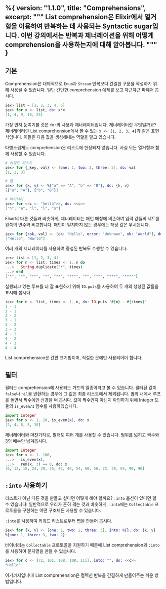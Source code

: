 %{
  version: "1.1.0",
  title: "Comprehensions",
  excerpt: """
  List comprehension은 Elixir에서 열거형을 이용하여 반복하는 데 사용되는 Syntactic sugar입니다. 이번 강의에서는 반복과 제너레이션을 위해 어떻게 comprehension을 사용하는지에 대해 알아봅니다.
  """
}
---

## 기본

Comprehension은 대체적으로 `Enum`과 `Stream` 반복보다 간결한 구문을 작성하기 위해 사용될 수 있습니다. 일단 간단한 comprehension 예제를 보고 차근차근 파헤쳐 봅시다.

```elixir
iex> list = [1, 2, 3, 4, 5]
iex> for x <- list, do: x*x
[1, 4, 9, 16, 25]
```

가장 먼저 눈여겨볼 것은 `for`의 사용과 제너레이터입니다. 제너레이터란 무엇일까요? 제너레이터란 List comprehension에서 볼 수 있는 `x <- [1, 2, 3, 4]`과 같은 표현식입니다. 이들은 다음 값을 생성해내는 역할을 맡고 있습니다.

다행스럽게도 comprehension은 리스트에 한정되지 않습니다. 사실 모든 열거형과 함께 사용할 수 있습니다.

```elixir
# 키워드 리스트
iex> for {_key, val} <- [one: 1, two: 2, three: 3], do: val
[1, 2, 3]

# 맵
iex> for {k, v} <- %{"a" => "A", "b" => "B"}, do: {k, v}
[{"a", "A"}, {"b", "B"}]

# 바이너리
iex> for <<c <- "hello">>, do: <<c>>
["h", "e", "l", "l", "o"]
```

Elixir의 다른 것들과 비슷하게, 제너레이터는 패턴 매칭에 의존하여 입력 값들의 세트를 왼쪽의 변수와 비교합니다. 패턴이 일치하지 않는 경우에는 해당 값은 무시됩니다.

```elixir
iex> for {:ok, val} <- [ok: "Hello", error: "Unknown", ok: "World"], do: val
["Hello", "World"]
```

여러 개의 제너레이터를 사용하여 중첩된 반복도 수행할 수 있습니다.

```elixir
iex> list = [1, 2, 3, 4]
iex> for n <- list, times <- 1..n do
...>   String.duplicate("*", times)
...> end
["*", "*", "**", "*", "**", "***", "*", "**", "***", "****"]
```

실행되고 있는 루프를 더 잘 표현하기 위해 `IO.puts`를 사용하여 두 개의 생성된 값들을 표시해 봅시다.

```elixir
iex> for n <- list, times <- 1..n, do: IO.puts "#{n} - #{times}"
1 - 1
2 - 1
2 - 2
3 - 1
3 - 2
3 - 3
4 - 1
4 - 2
4 - 3
4 - 4
```

List comprehension은 간편 표기법이며, 적절한 곳에만 사용되어야 합니다.

## 필터

필터는 comprehension에 사용되는 가드의 일종이라고 볼 수 있습니다. 필터된 값이 `false`나 `nil`을 반환하는 경우에 그 값은 최종 리스트에서 제외됩니다. 범위 내에서 루프를 돌면서 짝수에만 신경을 써 봅시다. 값이 짝수인지 아닌지 확인하기 위해 Integer 모듈의 `is_even/1` 함수를 사용하겠습니다.

```elixir
import Integer
iex> for x <- 1..10, is_even(x), do: x
[2, 4, 6, 8, 10]
```

제너레이터와 마찬가지로, 필터도 여러 개를 사용할 수 있습니다. 범위를 넓히고 짝수와 3의 배수만 남겨봅시다.

```elixir
import Integer
iex> for x <- 1..100,
...>   is_even(x),
...>   rem(x, 3) == 0, do: x
[6, 12, 18, 24, 30, 36, 42, 48, 54, 60, 66, 72, 78, 84, 90, 96]
```

## `:into` 사용하기

리스트가 아닌 다른 것을 만들고 싶다면 어떻게 해야 할까요? `:into` 옵션이 있다면 할 수 있습니다! 일반적으로 우리가 흔히 겪는 것과 비슷하게, `:into`에는 `Collectable` 프로토콜을 구현하는 어떤 구조체든 사용할 수 있습니다.

`:into`를 사용하여 키워드 리스트로부터 맵을 만들어 봅시다.

```elixir
iex> for {k, v} <- [one: 1, two: 2, three: 3], into: %{}, do: {k, v}
%{one: 1, three: 3, two: 2}
```

바이너리는 `Collectable` 프로토콜을 지원하기 때문에 List comprehension과 `:into`를 사용하여 문자열을 만들 수 있습니다.

```elixir
iex> for c <- [72, 101, 108, 108, 111], into: "", do: <<c>>
"Hello"
```

여기까지입니다! List comprehension은 컬렉션 반복을 간결하게 만들어주는 쉬운 방법입니다.
